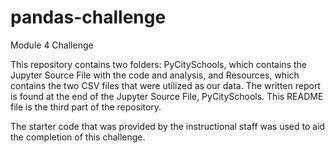 # pandas-challenge
Module 4 Challenge

This repository contains two folders: PyCitySchools, which contains the Jupyter Source File with the code and analysis, and Resources, which contains the two CSV files that were utilized as our data. The written report is found at the end of the Jupyter Source File, PyCitySchools. This README file is the third part of the repository.

The starter code that was provided by the instructional staff was used to aid the completion of this challenge.